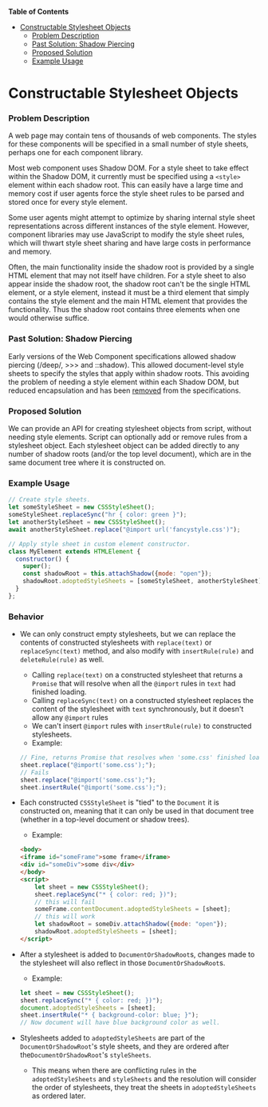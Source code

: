 

<!-- START doctoc generated TOC please keep comment here to allow auto update -->
<!-- DON'T EDIT THIS SECTION, INSTEAD RE-RUN doctoc TO UPDATE -->
**Table of Contents**

- [Constructable Stylesheet Objects](#constructable-stylesheet-objects)
    - [Problem Description](#problem-description)
    - [Past Solution: Shadow Piercing](#past-solution-shadow-piercing)
    - [Proposed Solution](#proposed-solution)
    - [Example Usage](#example-usage)

<!-- END doctoc generated TOC please keep comment here to allow auto update -->

# Constructable Stylesheet Objects


### Problem Description

A web page may contain tens of thousands of web components. The styles for these components will be specified in a small number of style sheets, perhaps one for each component library.

Most web component uses Shadow DOM. For a style sheet to take effect within the Shadow DOM, it currently must be specified using a `<style>` element within each shadow root. This can easily have a large time and memory cost if user agents force the style sheet rules to be parsed and stored once for every style element. 

Some user agents might attempt to optimize by sharing internal style sheet representations across different instances of the style element. However, component libraries may use JavaScript to modify the style sheet rules, which will thwart style sheet sharing and have large costs in performance and memory.

Often, the main functionality inside the shadow root is provided by a single HTML element that may not itself have children. For a style sheet to also appear inside the shadow root, the shadow root can't be the single HTML element, or a style element, instead it must be a third element that simply contains the style element and the main HTML element that provides the functionality. Thus the shadow root contains three elements when one would otherwise suffice.

### Past Solution: Shadow Piercing

Early versions of the Web Component specifications allowed shadow piercing (/deep/, >>> and ::shadow). This allowed document-level style sheets to specify the styles that apply within shadow roots. This avoiding the problem of needing a style element within each Shadow DOM, but reduced encapsulation and has been [removed](https://www.w3.org/wiki/Webapps/WebComponentsApril2015Meeting) from the specifications.

### Proposed Solution

We can provide an API for creating stylesheet objects from script, without needing style elements. Script can optionally add or remove rules from a stylesheet object. Each stylesheet object can be added directly to any number of shadow roots (and/or the top level document), which are in the same document tree where it is constructed on. 

### Example Usage

```js
// Create style sheets.
let someStyleSheet = new CSSStyleSheet();
someStyleSheet.replaceSync("hr { color: green }");
let anotherStyleSheet = new CSSStyleSheet();
await anotherStyleSheet.replace("@import url('fancystyle.css')");

// Apply style sheet in custom element constructor.
class MyElement extends HTMLElement {
  constructor() {
    super();
    const shadowRoot = this.attachShadow({mode: "open"});
    shadowRoot.adoptedStyleSheets = [someStyleSheet, anotherStyleSheet];
  }
};
```

### Behavior
* We can only construct empty stylesheets, but we can replace the contents of constructed stylesheets with `replace(text)` or `replaceSync(text)` method, and also modify with `insertRule(rule)` and `deleteRule(rule)` as well. 
	* Calling `replace(text)` on a constructed stylesheet that returns a `Promise` that will resolve when all the `@import` rules in `text` had finished loading.
	* Calling `replaceSync(text)` on a constructed stylesheet replaces the content of the stylesheet with `text` synchronously, but it doesn't allow any `@import` rules
	* We can't insert `@import` rules with `insertRule(rule)` to constructed stylesheets.
	* Example:
	```js  
	// Fine, returns Promise that resolves when 'some.css' finished loading.
	sheet.replace("@import('some.css');"); 
	// Fails
	sheet.replace("@import('some.css');"); 
	sheet.insertRule("@import('some.css');"); 
	```

* Each constructed `CSSStyleSheet` is "tied" to the `Document` it is constructed on, meaning that it can only be used in that document tree (whether in a top-level document or shadow trees).
	* Example:
	```html
	<body>
	<iframe id="someFrame">some frame</iframe>
	<div id="someDiv">some div</div>
	</body>
	<script>
		let sheet = new CSSStyleSheet();
		sheet.replaceSync("* { color: red; })");
		// this will fail
		someFrame.contentDocument.adoptedStyleSheets = [sheet];
		// this will work
		let shadowRoot = someDiv.attachShadow({mode: "open"});
		shadowRoot.adoptedStyleSheets = [sheet];
	</script>
	```
* After a stylesheet is added to `DocumentOrShadowRoot`s, changes made to the stylesheet will also reflect in those `DocumentOrShadowRoot`s.
	* Example:
	```js
	let sheet = new CSSStyleSheet();
	sheet.replaceSync("* { color: red; })");
	document.adoptedStyleSheets = [sheet];
	sheet.insertRule("* { background-color: blue; }");
	// Now document will have blue background color as well.
	```
* Stylesheets added to `adoptedStyleSheets` are part of the `DocumentOrShadowRoot`'s style sheets, and they are ordered after  the`DocumentOrShadowRoot`'s `styleSheets`.
	* This means when there are conflicting rules in the `adoptedStyleSheets` and `styleSheets` and the resolution will consider the order of stylesheets, they treat the sheets in `adoptedStyleSheets` as ordered later.
